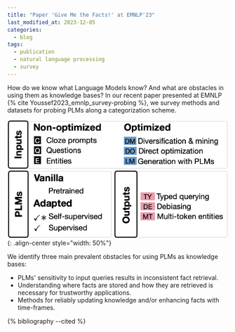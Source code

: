 ```yaml
---
title: "Paper 'Give Me the Facts!' at EMNLP'23"
last_modified_at: 2023-12-05
categories:
  - blog
tags:
  - publication
  - natural language processing
  - survey
---
```


How do we know what Language Models know? And what are obstacles in using them as knowledge bases? In our recent paper presented at EMNLP {% cite Youssef2023_emnlp_survey-probing %}, we survey methods and datasets for probing PLMs along a categorization scheme. 

![image-center](/assets/images/posts/Youssef2023_emnlp_probing-taxonomy.png){: .align-center style="width: 50%"}


We identify three main prevalent obstacles for using PLMs as knowledge bases:
- PLMs' sensitivity to input queries results in inconsistent fact retrieval.
- Understanding where facts are stored and how they are retrieved is necessary for trustworthy applications.
- Methods for reliably updating knowledge and/or enhancing facts with time-frames.

<div class="bib">
{% bibliography --cited  %}
</div>
